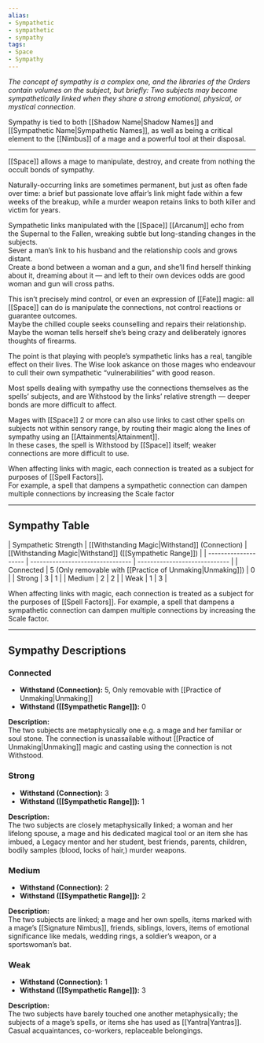 ```yaml
---
alias:
- Sympathetic
- sympathetic
- sympathy
tags:
- Space
- Sympathy
---
```


_The concept of sympathy is a complex one, and the libraries of the Orders contain volumes on the subject, but briefly: Two subjects may become sympathetically linked when they share a strong emotional, physical, or mystical connection._ 

Sympathy is tied to both [[Shadow Name|Shadow Names]] and [[Sympathetic Name|Sympathetic Names]], as well as being a critical element to the [[Nimbus]] of a mage and a powerful tool at their disposal.

---

[[Space]] allows a mage to manipulate, destroy, and create from nothing the occult bonds of sympathy.

Naturally-occurring links are sometimes permanent, but just as often fade over time: a brief but passionate love affair’s link might fade within a few weeks of the breakup, while a murder weapon retains links to both killer and victim for years.

Sympathetic links manipulated with the [[Space]] [[Arcanum]] echo from the Supernal to the Fallen, wreaking subtle but long-standing changes in the subjects.\
Sever a man’s link to his husband and the relationship cools and grows distant.\
Create a bond between a woman and a gun, and she’ll find herself thinking about it, dreaming about it — and left to their own devices odds are good woman and gun will cross paths.

This isn’t precisely mind control, or even an expression of [[Fate]] magic: all [[Space]] can do is manipulate the connections, not control reactions or guarantee outcomes.\
Maybe the chilled couple seeks counselling and repairs their relationship.\
Maybe the woman tells herself she’s being crazy and deliberately ignores thoughts of firearms.

The point is that playing with people’s sympathetic links has a real, tangible effect on their lives. The Wise look askance on those mages who endeavour to cull their own sympathetic “vulnerabilities” with good reason.

Most spells dealing with sympathy use the connections themselves as the spells’ subjects, and are Withstood by the links’ relative strength — deeper bonds are more difficult to affect.

Mages with [[Space]] 2 or more can also use links to cast other spells on subjects not within sensory range, by routing their magic along the lines of sympathy using an [[Attainments|Attainment]].\
In these cases, the spell is Withstood by [[Space]] itself; weaker connections are more difficult to use.

When affecting links with magic, each connection is treated as a subject for purposes of [[Spell Factors]].\
For example, a spell that dampens a sympathetic connection can dampen multiple connections by increasing the Scale factor

---

## Sympathy Table

| Sympathetic Strength | [[Withstanding Magic|Withstand]] (Connection)           | [[Withstanding Magic|Withstand]] ([[Sympathetic Range]]) |
| -------------------- | -------------------------------- | ----------------------------- |
| Connected            | 5 (Only removable with [[Practice of Unmaking|Unmaking]]) | 0                             |
| Strong               | 3                                | 1                             |
| Medium               | 2                                | 2                             |
| Weak                 | 1                                | 3                             |

When affecting links with magic, each connection is treated as a subject for the purposes of [[Spell Factors]]. For example, a spell that dampens a sympathetic connection can dampen multiple connections by increasing the Scale factor.

---

## Sympathy Descriptions

### Connected

- **Withstand (Connection):** 5, Only removable with [[Practice of Unmaking|Unmaking]]
- **Withstand ([[Sympathetic Range]]):** 0

**Description:**\
The two subjects are metaphysically one e.g. a mage and her familiar or soul stone. The connection is unassailable without [[Practice of Unmaking|Unmaking]] magic and casting using the connection is not Withstood.

### Strong

- **Withstand (Connection):** 3
- **Withstand ([[Sympathetic Range]]):** 1

**Description:**\
The two subjects are closely metaphysically linked; a woman and her lifelong spouse, a mage and his dedicated magical tool or an item she has imbued, a Legacy mentor and her student, best friends, parents, children, bodily samples (blood, locks of hair,) murder weapons.

### Medium

- **Withstand (Connection):** 2
- **Withstand ([[Sympathetic Range]]):** 2

**Description:**\
The two subjects are linked; a mage and her own spells, items marked with a mage’s [[Signature Nimbus]], friends, siblings, lovers, items of emotional significance like medals, wedding rings, a soldier’s weapon, or a sportswoman’s bat.

### Weak

- **Withstand (Connection):** 1
- **Withstand ([[Sympathetic Range]]):** 3

**Description:**\
The two subjects have barely touched one another metaphysically; the subjects of a mage’s spells, or items she has used as [[Yantra|Yantras]]. Casual acquaintances, co-workers, replaceable belongings.